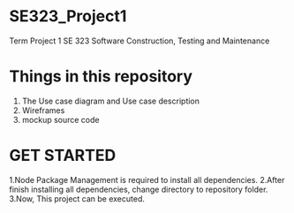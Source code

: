 # SE323_Project1
Term Project 1 SE 323 Software Construction, Testing and Maintenance

# Things in this repository
1. The Use case diagram and Use case description
2. Wireframes
3. mockup source code

# GET STARTED
1.Node Package Management is required to install all dependencies.
2.After finish installing all dependencies, change directory to repository folder.
3.Now, This project can be executed.
